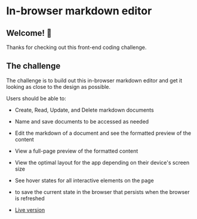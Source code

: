 # In-browser markdown editor

## Welcome! 👋

Thanks for checking out this front-end coding challenge.

## The challenge

The challenge is to build out this in-browser markdown editor and get it looking as close to the design as possible.

Users should be able to:

- Create, Read, Update, and Delete markdown documents
- Name and save documents to be accessed as needed
- Edit the markdown of a document and see the formatted preview of the content
- View a full-page preview of the formatted content
- View the optimal layout for the app depending on their device's screen size
- See hover states for all interactive elements on the page
- to save the current state in the browser that persists when the browser is refreshed


- [Live version](https://markdown-editor-effip.netlify.app/)
